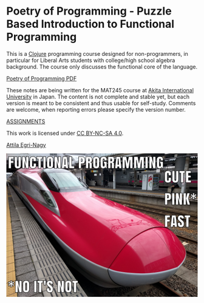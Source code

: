 # Poetry of Programming - Puzzle Based Introduction to Functional Programming

This is a [Clojure](http://clojure.org) programming course designed for non-programmers, in particular for Liberal Arts students with college/high school algebra background. The course only discusses the functional core of the language. 

[Poetry of Programming PDF](PoP.pdf)

These notes are being written for the MAT245 course
at [Akita International University](http://www.aiu.ac.jp) in Japan. The content is not complete and stable yet, but each version is
meant to be consistent and thus usable for self-study.
Comments are welcome, when reporting errors please
specify the version number.

[ASSIGNMENTS](assignments.md)

This work is licensed under [CC BY-NC-SA 4.0](https://creativecommons.org/licenses/by-nc-sa/4.0/deed.en).

[Attila Egri-Nagy](http://www.egri-nagy.hu)

![cutepinkfast](PIX/cutepinkfast.jpg)
